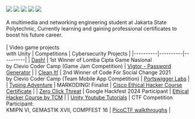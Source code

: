 <a href="https://linkedin.com/in/chandra-tritaqwa-ramadhan"><img src="https://img.shields.io/badge/-LinkedIn-0072b1?&style=for-the-badge&logo=linkedin&logoColor=white" /></a>
<a href="https://youtube.com/lolpotch"><img src="https://img.shields.io/badge/-YouTube-FF0000?&style=for-the-badge&logo=youtube&logoColor=white" /></a>
<a href="https://instagram.com/lolpotch"><img src="https://img.shields.io/badge/-Instagram-E4405F?&style=for-the-badge&logo=instagram&logoColor=white" /></a>
<a href="https://github.com/lolpotch"><img src="https://img.shields.io/badge/-GitHub-181717?style=for-the-badge&logo=GitHub&logoColor=white" /></a>
<a href="https://lolpotch.itch.io"><img src="https://img.shields.io/badge/-itch.io-FA5C5C?style=for-the-badge&logo=itch.io&logoColor=white" /></a><br>
<br>
A multimedia and networking engineering student at Jakarta State Polytechnic, Currently learning and gaining professional certificates to boost his future career.
<br>
<br>
| Video game projects<br>with Unity | Competitions | Cybersecurity Projects |
|----------|----------|----------|
| [Dash!](https://lolpotch.itch.io/dash)   | 1st Winner of Lomba Cipta Game Nasional<br>by Clevio Coder Camp (Game Jam Competition)   | [Vigtor - Password Generator](https://play.google.com/store/apps/details?id=com.Lolpotch.Vigtor&hl=en)   |
| [Clean It!](https://lolpotch.itch.io/clean-it)   | 2nd Winner of Code For Social Change 2021<br>by Clevio Coder Camp (Team Mobile App Competition)   | [Portswigger Labs](https://github.com/Lolpotch/keepnote-all/tree/main/portswigger%202)   |
| [Typing Adventure](https://lolpotch.itch.io/typing-adventure)   | MARKODING! Finalist   | [Cisco Ethical Hacker Course Certificate](https://www.credly.com/badges/2fb9d430-e2ad-4f0a-82fb-7cceca54f414/public_url)   |
| [Zero Click Threat](https://lolpotch.itch.io/zero-click-threat)   | Google Hackfest 2024 Participant   | [Ethical Hacker Course by TCM](https://github.com/Lolpotch/keepnote-all/tree/main/tcm%20ethical%20hacker%20course) |
| [Unity Youtube Tutorials](https://www.youtube.com/playlist?list=PLj8QP2AecOrRF9quEOtF7EuQU6pVwovjQ)   | CTF Competition Participant:<br>KMIPN VI, GEMASTIK XVII, COMPFEST 16   | [PicoCTF walkthroughs](https://www.youtube.com/playlist?list=PLj8QP2AecOrTgQdxJ6rQ3hhjnMboQGR4W) |
